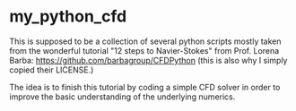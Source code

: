 # my_python_cfd
This is supposed to be a collection of several python scripts mostly taken from the wonderful tutorial "12 steps to Navier-Stokes" from Prof. Lorena Barba: https://github.com/barbagroup/CFDPython (this is also why I simply copied their LICENSE.)

The idea is to finish this tutorial by coding a simple CFD solver in order to improve the basic understanding of the underlying numerics.
